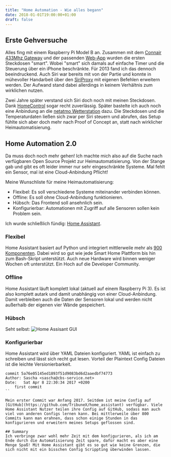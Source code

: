 ```yaml
---
title: "Home Automation - Wie alles begann"
date: 2018-01-01T19:00:00+01:00
draft: false
---
```


## Erste Gehversuche

Alles fing mit einem Raspberry Pi Model B an. Zusammen mit dem [Connair 433Mhz Gateway](http://wiki.simple-solutions.de/de/products/Conn_Air) und der passenden [Web-App](http://l3x.de/connair/) wurden die ersten Steckdosen "smart". Wobei "smart" sich damals auf einfache Timer und die Steuerung über ein iPhone beschränkte. Für 2013 fand ich das dennoch beeindruckend. Auch Siri war bereits mit von der Partie und konnte in mühevoller Handarbeit über den [SiriProxy](https://github.com/plamoni/SiriProxy) mit eigenen Befehlen erweitern werden. Der Aufwand stand dabei allerdings in keinem Verhältnis zum wirklichen nutzen.

Zwei Jahre später verstand sich Siri doch noch mit meinen Steckdosen. Dank [HomeControl](https://github.com/brutella/hc) sogar recht zuverlässig. Später bastelte ich auch noch eine Anbindung an die [netatmo Wetterstation](https://www.netatmo.com/en-US/product/weather/) dazu. Die Steckdosen und die Temperaturdaten ließen sich zwar per Siri steuern und abrufen, das Setup fühlte sich aber doch mehr nach Proof of Concept an, statt nach wirklicher Heimautomatisierung.

## Home Automation 2.0

Da muss doch noch mehr gehen! Ich machte mich also auf die Suche nach verfügbaren Open Source Projekt zur Heimautomatisierung. Von der Stange gab und gibt es oft leider immer nur sehr eingeschränkte Systeme. Mal fehlt ein Sensor, mal ist eine Cloud-Anbindung Pflicht! 

Meine Wunschliste für meine Heimautomatisierung:

* Flexibel: Es soll verschiedene Systeme miteinander verbinden können. 
* Offline: Es soll ohne Cloud-Anbindung funktionieren. 
* Hübsch: Das Frontend soll ansehnlich sein.
* Konfigurierbar: Automationen mit Zugriff auf alle Sensoren sollen kein Problem sein.

Ich wurde schließlich fündig: [Home Assistant](https://home-assistant.io). 

### Flexibel

Home Assistant basiert auf Python und integriert mittlerweile mehr als [900 Komponenten](https://home-assistant.io/components/). Dabei wird so gut wie jede Smart Home Plattform bis hin zum Bash-Skript unterstützt. Auch neue Hardware wird binnen weniger Wochen oft unterstützt. Ein Hoch auf die Developer Community. 

### Offline

Home Assistant läuft komplett lokal (aktuell auf einem Raspberry Pi 3). Es ist also komplett autark und damit unabhängig von einer Cloud-Anbindung. Damit verbleiben auch die Daten der Sensoren lokal und werden nicht außerhalb der eigenen vier Wände gespeichert. 

### Hübsch
Seht selbst:
![Home Assisant GUI](/img/home_assistant_frontend.png)

### Konfigurierbar

Home Assistant wird über YAML Dateien konfiguriert. YAML ist einfach zu schreiben und lässt sich recht gut lesen. Vorteil der Plaintext Config Dateien ist die leichte Versionierbarkeit. 

```
commit 5a76e05145ed1893f51d9083bd6d2aaedbf74773
Author: Sascha <sascha@cbs-service.net>
Date:   Sat Apr 8 22:30:34 2017 +0200
    first commit
``

Mein erster Commit war Anfang 2017. Seitdem ist meine Config auf [GitHub](https://github.com/TribuneX/home_assistant) verfügbar. Viele Home Assistant Nutzer teilen ihre Config auf GitHub, sodass man auch viel von anderen Configs lernen kann. Bei mittlerweile über 800 Commits kann man erahnen, dass schon einige Stunden in das konfigurieren und erweitern meines Setups geflossen sind. 

## Summary
Ich verbringe zwar wohl mehr Zeit mit dem konfigurieren, als ich am Ende durch die Automatisierung Zeit spare, dafür macht es aber eine Menge Spaß! Mit Home Assistant gibt es so gut wie keine Grenzen, die sich nicht mit ein bisschen Config Scrippting überwinden lassen. 
